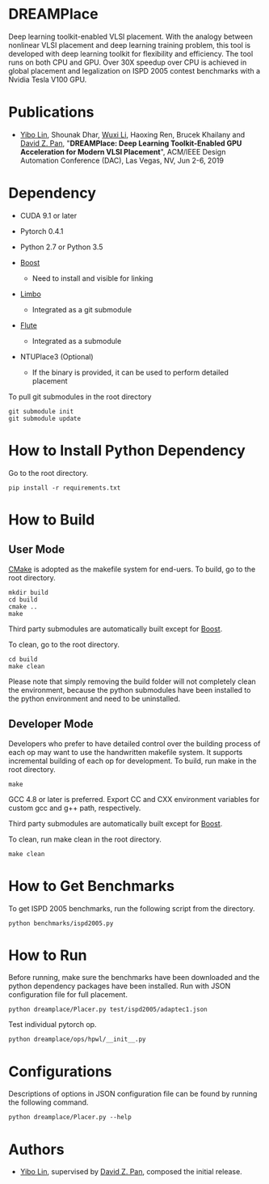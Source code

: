 # DREAMPlace

Deep learning toolkit-enabled VLSI placement. 
With the analogy between nonlinear VLSI placement and deep learning training problem, this tool is developed with deep learning toolkit for flexibility and efficiency. 
The tool runs on both CPU and GPU. 
Over 30X speedup over CPU is achieved in global placement and legalization on ISPD 2005 contest benchmarks with a Nvidia Tesla V100 GPU. 

# Publications

* [Yibo Lin](http://yibolin.com), Shounak Dhar, [Wuxi Li](http://wuxili.net), Haoxing Ren, Brucek Khailany and [David Z. Pan](http://users.ece.utexas.edu/~dpan), 
  "**DREAMPlace: Deep Learning Toolkit-Enabled GPU Acceleration for Modern VLSI Placement**", 
  ACM/IEEE Design Automation Conference (DAC), Las Vegas, NV, Jun 2-6, 2019

# Dependency 

- CUDA 9.1 or later

- Pytorch 0.4.1

- Python 2.7 or Python 3.5

- [Boost](www.boost.org)
    - Need to install and visible for linking

- [Limbo](https://github.com/limbo018/Limbo)
    - Integrated as a git submodule

- [Flute](https://doi.org/10.1109/TCAD.2007.907068)
    - Integrated as a submodule

- NTUPlace3 (Optional)
    - If the binary is provided, it can be used to perform detailed placement 

To pull git submodules in the root directory
```
git submodule init
git submodule update
```

# How to Install Python Dependency 

Go to the root directory. 
```
pip install -r requirements.txt 
```

# How to Build 

## User Mode 

[CMake](https://cmake.org) is adopted as the makefile system for end-uers. 
To build, go to the root directory. 
```
mkdir build 
cd build 
cmake ..
make 
```

Third party submodules are automatically built except for [Boost](www.boost.org).

To clean, go to the root directory. 
```
cd build 
make clean
```
Please note that simply removing the build folder will not completely clean the environment, because the python submodules have been installed to the python environment and need to be uninstalled. 

## Developer Mode 

Developers who prefer to have detailed control over the building process of each op may want to use the handwritten makefile system. 
It supports incremental building of each op for development. 
To build, run make in the root directory. 
```
make 
```
GCC 4.8 or later is preferred. 
Export CC and CXX environment variables for custom gcc and g++ path, respectively. 

Third party submodules are automatically built except for [Boost](www.boost.org).

To clean, run make clean in the root directory. 
```
make clean
```

# How to Get Benchmarks

To get ISPD 2005 benchmarks, run the following script from the directory. 
```
python benchmarks/ispd2005.py
```

# How to Run

Before running, make sure the benchmarks have been downloaded and the python dependency packages have been installed. 
Run with JSON configuration file for full placement.  
```
python dreamplace/Placer.py test/ispd2005/adaptec1.json
```

Test individual pytorch op. 
```
python dreamplace/ops/hpwl/__init__.py
```

# Configurations

Descriptions of options in JSON configuration file can be found by running the following command. 
```
python dreamplace/Placer.py --help
```

# Authors

* [Yibo Lin](http://yibolin.com), supervised by [David Z. Pan](http://users.ece.utexas.edu/~dpan), composed the initial release. 

